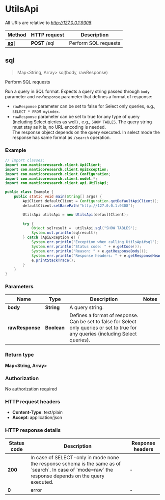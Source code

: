 # UtilsApi

All URIs are relative to *http://127.0.0.1:9308*

Method | HTTP request | Description
------------- | ------------- | -------------
[**sql**](UtilsApi.md#sql) | **POST** /sql | Perform SQL requests



## sql

> Map&lt;String, Array&gt; sql(body, rawResponse)

Perform SQL requests

Run a query in SQL format.
Expects a query string passed through `body` parameter and `rawResponse` parameter that defines a format of response:
* `rawResponse` parameter can be set to false for Select only queries, e.g., `SELECT * FROM myindex`.  
* `rawResponse` parameter can be set to true for any type of query (including Select qieries as well) , e.g., `SHOW TABLES`.
The query string must stay as it is, no URL encoding is needed.  
The response object depends on the query executed. In select mode the response has same format as `/search` operation.


### Example

```java
// Import classes:
import com.manticoresearch.client.ApiClient;
import com.manticoresearch.client.ApiException;
import com.manticoresearch.client.Configuration;
import com.manticoresearch.client.model.*;
import com.manticoresearch.client.api.UtilsApi;

public class Example {
    public static void main(String[] args) {
        ApiClient defaultClient = Configuration.getDefaultApiClient();
        defaultClient.setBasePath("http://127.0.0.1:9308");

        UtilsApi utilsApi = new UtilsApi(defaultClient);
 
        try {
            Object sqlresult =  utilsApi.sql("SHOW TABLES");
            System.out.println(sqlresult);  
        } catch (ApiException e) {
            System.err.println("Exception when calling UtilsApi#sql");
            System.err.println("Status code: " + e.getCode());
            System.err.println("Reason: " + e.getResponseBody());
            System.err.println("Response headers: " + e.getResponseHeaders());
            e.printStackTrace();
        }
    }
}
```

### Parameters


Name | Type | Description  | Notes
------------- | ------------- | ------------- | -------------
 **body** | **String**| A query string.  |
 **rawResponse** | **Boolean**| Defines a format of response. Can be set to false for Select only queries or set to true for any queries (including Select queries).  |

### Return type

**Map&lt;String, Array&gt;**

### Authorization

No authorization required

### HTTP request headers

- **Content-Type**: text/plain
- **Accept**: application/json

### HTTP response details
| Status code | Description | Response headers |
|-------------|-------------|------------------|
| **200** | In case of SELECT-only in mode none the response schema is the same as of &#x60;search&#x60;. In case of &#x60;mode&#x3D;raw&#x60; the response depends on the query executed.  |  -  |
| **0** | error |  -  |

